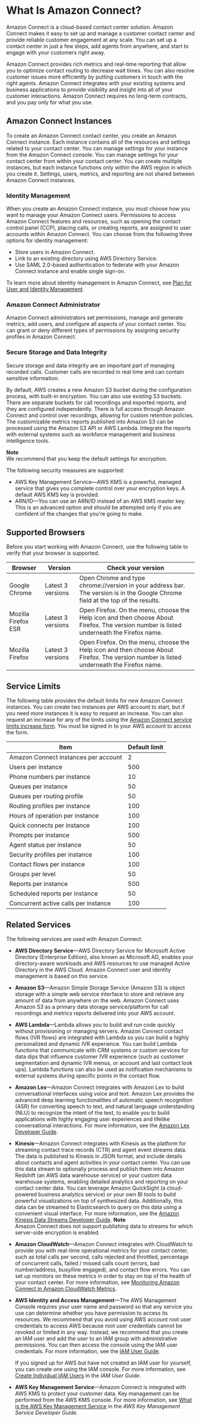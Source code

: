 # What Is Amazon Connect?<a name="what-is-amazon-connect"></a>

Amazon Connect is a cloud\-based contact center solution\. Amazon Connect makes it easy to set up and manage a customer contact center and provide reliable customer engagement at any scale\. You can set up a contact center in just a few steps, add agents from anywhere, and start to engage with your customers right away\.

Amazon Connect provides rich metrics and real\-time reporting that allow you to optimize contact routing to decrease wait times\. You can also resolve customer issues more efficiently by putting customers in touch with the right agents\. Amazon Connect integrates with your existing systems and business applications to provide visibility and insight into all of your customer interactions\. Amazon Connect requires no long\-term contracts, and you pay only for what you use\.

## Amazon Connect Instances<a name="amazon-connect-fundamentals"></a>

To create an Amazon Connect contact center, you create an Amazon Connect instance\. Each instance contains all of the resources and settings related to your contact center\. You can manage settings for your instance from the Amazon Connect console\. You can manage settings for your contact center from within your contact center\. You can create multiple instances, but each instance functions only within the AWS region in which you create it\. Settings, users, metrics, and reporting are not shared between Amazon Connect instances\.

### Identity Management<a name="directories"></a>

When you create an Amazon Connect instance, you must choose how you want to manage your Amazon Connect users\. Permissions to access Amazon Connect features and resources, such as opening the contact control panel \(CCP\), placing calls, or creating reports, are assigned to user accounts within Amazon Connect\. You can choose from the following three options for identity management:
+ Store users in Amazon Connect\.
+ Link to an existing directory using AWS Directory Service\.
+ Use SAML 2\.0\-based authentication to federate with your Amazon Connect instance and enable single sign\-on\.

To learn more about identity management in Amazon Connect, see [Plan for User and Identity Management](gettingstarted.md#identity-management)\.

### Amazon Connect Administrator<a name="administrators"></a>

Amazon Connect administrators set permissions, manage and generate metrics, add users, and configure all aspects of your contact center\. You can grant or deny different types of permissions by assigning security profiles in Amazon Connect\.

### Secure Storage and Data Integrity<a name="storagedata"></a>

Secure storage and data integrity are an important part of managing recorded calls\. Customer calls are recorded in real time and can contain sensitive information\. 

By default, AWS creates a new Amazon S3 bucket during the configuration process, with built\-in encryption\. You can also use existing S3 buckets\. There are separate buckets for call recordings and exported reports, and they are configured independently\. There is full access through Amazon Connect and control over recordings, allowing for custom retention policies\. The customizable metrics reports published into Amazon S3 can be processed using the Amazon S3 API or AWS Lambda\. Integrate the reports with external systems such as workforce management and business intelligence tools\.

**Note**  
We recommend that you keep the default settings for encryption\.

The following security measures are supported:
+ AWS Key Management Service—AWS KMS is a powerful, managed service that gives you complete control over your encryption keys\. A default AWS KMS key is provided\.
+ ARN/ID—You can use an ARN/ID instead of an AWS KMS master key\. This is an advanced option and should be attempted only if you are confident of the changes that you're going to make\.

## Supported Browsers<a name="browsers"></a>

Before you start working with Amazon Connect, use the following table to verify that your browser is supported\.


| Browser | Version | Check your version | 
| --- | --- | --- | 
|  Google Chrome  |  Latest 3 versions  | Open Chrome and type chrome://version in your address bar\. The version is in the Google Chrome field at the top of the results\. | 
|  Mozilla Firefox ESR  |  Latest 3 versions  | Open Firefox\. On the menu, choose the Help icon and then choose About Firefox\. The version number is listed underneath the Firefox name\. | 
|  Mozilla Firefox  |  Latest 3 versions  | Open Firefox\. On the menu, choose the Help icon and then choose About Firefox\. The version number is listed underneath the Firefox name\. | 

## Service Limits<a name="amazon-connect-servicelimits"></a>

The following table provides the default limits for new Amazon Connect instances\. You can create two instances per AWS account to start, but if you need more instances it is easy to request an increase\. You can also request an increase for any of the limits using the [Amazon Connect service limits increase form](https://console.aws.amazon.com/support/home#/case/create?issueType=service-limit-increase&limitType=service-code-connect)\. You must be signed in to your AWS account to access the form\.


| Item | Default limit | 
| --- | --- | 
|  Amazon Connect instances per account  |  2  | 
|  Users per instance  |  500  | 
|  Phone numbers per instance  |  10  | 
|  Queues per instance  |  50  | 
|  Queues per routing profile  |  50  | 
|  Routing profiles per instance  |  100  | 
|  Hours of operation per instance  |  100  | 
|  Quick connects per instance  |  100  | 
|  Prompts per instance  |  500  | 
|  Agent status per instance  |  50  | 
|  Security profiles per instance  |  100  | 
|  Contact flows per instance  |  100  | 
|  Groups per level  |  50  | 
|  Reports per instance  |  500  | 
|  Scheduled reports per instance  |  50  | 
|  Concurrent active calls per instance  |  100  | 

## Related Services<a name="related-services-amazon-connect"></a>

The following services are used with Amazon Connect:
+ **AWS Directory Service**—AWS Directory Service for Microsoft Active Directory \(Enterprise Edition\), also known as Microsoft AD, enables your directory\-aware workloads and AWS resources to use managed Active Directory in the AWS Cloud\. Amazon Connect user and identity management is based on this service\.
+ **Amazon S3**—Amazon Simple Storage Service \(Amazon S3\) is object storage with a simple web service interface to store and retrieve any amount of data from anywhere on the web\. Amazon Connect uses Amazon S3 as a primary data storage service/platform for call recordings and metrics reports delivered into your AWS account\.
+ **AWS Lambda**—Lambda allows you to build and run code quickly without provisioning or managing servers\. Amazon Connect contact flows \(IVR flows\) are integrated with Lambda so you can build a highly personalized and dynamic IVR experience\. You can build Lambda functions that communicate with CRM systems or custom services for data dips that influence customer IVR experience \(such as customer segmentation and dynamic IVR menus, or account and last contact look ups\)\. Lambda functions can also be used as notification mechanisms to external systems during specific points in the contact flow\.
+ **Amazon Lex**—Amazon Connect integrates with Amazon Lex to build conversational interfaces using voice and text\. Amazon Lex provides the advanced deep learning functionalities of automatic speech recognition \(ASR\) for converting speech to text, and natural language understanding \(NLU\) to recognize the intent of the text, to enable you to build applications with highly engaging user experiences and lifelike conversational interactions\. For more information, see the [Amazon Lex Developer Guide](http://docs.aws.amazon.com/lex/latest/dg/)\.
+ **Kinesis**—Amazon Connect integrates with Kinesis as the platform for streaming contact trace records \(CTR\) and agent event streams data\. The data is published to Kinesis in JSON format, and include details about contacts and agent activities in your contact center\. You can use this data stream to optionally process and publish them into Amazon Redshift \(an AWS data warehouse service\) or your custom data warehouse systems, enabling detailed analytics and reporting on your contact center data\. You can leverage Amazon QuickSight \(a cloud\-powered business analytics service\) or your own BI tools to build powerful visualizations on top of synthesized data\. Additionally, this data can be streamed to Elasticsearch to query on this data using a convenient visual interface\. For more information, see the [Amazon Kinesis Data Streams Developer Guide](http://docs.aws.amazon.com/streams/latest/dev/)\.
**Note**  
Amazon Connect does not support publishing data to streams for which server\-side encryption is enabled\.
+ **Amazon CloudWatch**—Amazon Connect integrates with CloudWatch to provide you with real\-time operational metrics for your contact center, such as total calls per second, calls rejected and throttled, percentage of concurrent calls, failed / missed calls count \(errors, bad number/address, busy/line engaged\), and contact flow errors\. You can set up monitors on these metrics in order to stay on top of the health of your contact center\. For more information, see [Monitoring Amazon Connect in Amazon CloudWatch Metrics](monitoring-cloudwatch.md)\.
+ **AWS Identity and Access Management**—The AWS Management Console requires your user name and password so that any service you use can determine whether you have permission to access its resources\. We recommend that you avoid using AWS account root user credentials to access AWS because root user credentials cannot be revoked or limited in any way\. Instead, we recommend that you create an IAM user and add the user to an IAM group with administrative permissions\. You can then access the console using the IAM user credentials\. For more information, see the [IAM User Guide](http://docs.aws.amazon.com/IAM/latest/UserGuide/)\.

  If you signed up for AWS but have not created an IAM user for yourself, you can create one using the IAM console\. For more information, see [Create Individual IAM Users](http://docs.aws.amazon.com/IAM/latest/UserGuide/IAMBestPractices.html#create-iam-users) in the *IAM User Guide*\.
+ **AWS Key Management Service**—Amazon Connect is integrated with AWS KMS to protect your customer data\. Key management can be performed from the AWS KMS console\. For more information, see [What is the AWS Key Management Service](http://docs.aws.amazon.com/kms/latest/developerguide/overview.html) in the *AWS Key Management Service Developer Guide*\.